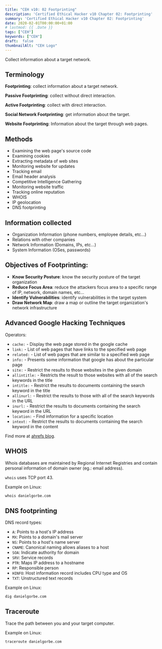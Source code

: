 ```yaml
---
title: "CEH v10: 02 Footprinting"
description: 'Certified Ethical Hacker v10 Chapter 02: Footprinting'
summary: 'Certified Ethical Hacker v10 Chapter 02: Footprinting'
date: 2020-02-01T00:00:00+01:00
# lastmod: {{ .Date }}
tags: ["CEH"]
keywords: ["CEH"]
draft:  false
thumbnailAlt: "CEH Logo"
---
```


Collect information about a target network.

## Terminology

**Footprinting**: collect information about a target network.

**Passive Footprinting**: collect without direct interaction.

**Active Footprinting**: collect with direct interaction.

**Social Network Footprinting**: get information about the target.

**Website Footprinting**: Information about the target through web pages.
	
## Methods

- Examining the web page's source code
- Examining cookies
- Extracting metadata of web sites
- Monitoring website for updates
- Tracking email
- Email header analysis
- Competitive Intelligence Gathering
- Monitoring website traffic
- Tracking online reputation
- WHOIS
- IP geolocation
- DNS footprinting 

## Information collected

- Organization Information (phone numbers, employee details, etc...)
- Relations with other companies
- Network Information (Domains, IPs, etc...)
- System Information (OSes, passwords)

## Objectives of Footprinting:

- **Know Security Posture**: know the security posture of the target organization
- **Reduce Focus Area**: reduce the attackers focus area to a specific range of IP, network, domain names, etc...
- **Identify Vulnerabilities**: identify vulnerabilities in the target system
- **Draw Network Map**: draw a map or outline the target organization's network infrastructure

## Advanced Google Hacking Techniques

Operators:

- `cache:` - Display the web page stored in the google cache
- `link:` - List of web pages that have links to the specified web page
- `related:` - List of web pages that are similar to a specified web page
- `info:` - Presents some information that google has about the particular page
- `site:` - Restrict the results to those websites in the given domain
- `allintitle:` - Restricts the result to those websites with all of the search  keywords in the title
- `intitle:` - Restrict the results to documents containing the search keyword in the title 
- `allinurl:` - Restrict the results to those with all of the search keywords in the URL
- `inurl:` - Restrict the results to documents containing the search keyword in the URL
- `location:` - Find information for a specific location
- `intext:` - Restrict the results to documents containing the search keyword in the content

Find more at [ahrefs blog](https://ahrefs.com/blog/google-advanced-search-operators/).

## WHOIS

Whois databases are maintained by Regional Internet Registries and
contain personal information of domain owner (eg.: email address).

`whois` uses TCP port 43.

Example on Linux:

``` bash
whois danielgorbe.com
```

## DNS footprinting

DNS record types:
- `A`: Points to a host's IP address
- `MX`: Points to a domain's mail server
- `NS`: Points to a host's name server
- `CNAME`: Canonical naming allows aliases to a host
- `SOA`: Indicate authority for domain
- `SRV`: Service records
- `PTR`: Maps IP address to a hostname
- `RP`:  Responsible person
- `HINFO`: Host information record includes CPU type and OS
- `TXT`: Unstructured text records

Example on Linux:

``` bash
dig danielgorbe.com
```

## Traceroute

Trace the path between you and your target computer.

Example on Linux:

``` bash
traceroute danielgorbe.com
```

